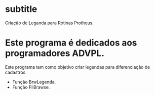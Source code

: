 #  subtitle
 Criação de Leganda para Rotinas Protheus.
 
 Este programa é dedicados aos programadores ADVPL.
=======
 
Este programa tem como objetivo criar legendas para diferenciação de cadastros.

  - Função BrwLegenda.
  - Função FilBrawse.





